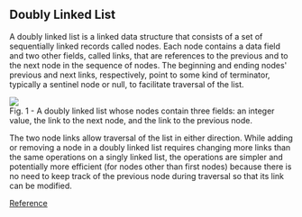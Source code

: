 ## Doubly Linked List

A doubly linked list is a linked data structure that consists of a set of sequentially linked records called nodes. Each node contains a data field and two other fields, called links, that are references to the previous and to the next node in the sequence of nodes. The beginning and ending nodes' previous and next links, respectively, point to some kind of terminator, typically a sentinel node or null, to facilitate traversal of the list.  
  

![](https://upload.wikimedia.org/wikipedia/commons/thumb/5/5e/Doubly-linked-list.svg/610px-Doubly-linked-list.svg.png)  
Fig. 1 - A doubly linked list whose nodes contain three fields: an integer value, the link to the next node, and the link to the previous node.

The two node links allow traversal of the list in either direction. While adding or removing a node in a doubly linked list requires changing more links than the same operations on a singly linked list, the operations are simpler and potentially more efficient (for nodes other than first nodes) because there is no need to keep track of the previous node during traversal so that its link can be modified.

[Reference](https://en.wikipedia.org/wiki/Doubly_linked_list#Basic_algorithms)
